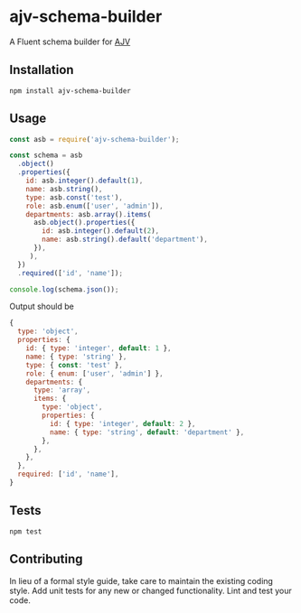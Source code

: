 ajv-schema-builder
=========

A Fluent schema builder for [AJV](https://github.com/epoberezkin/ajv)

## Installation

  `npm install ajv-schema-builder`

## Usage

```javascript
const asb = require('ajv-schema-builder');

const schema = asb
  .object()
  .properties({
    id: asb.integer().default(1),
    name: asb.string(),
    type: asb.const('test'),
    role: asb.enum(['user', 'admin']),
    departments: asb.array().items(
      asb.object().properties({
        id: asb.integer().default(2),
        name: asb.string().default('department'),
      }),
     ),
  })
  .required(['id', 'name']);

console.log(schema.json());
```

  Output should be

```javascript
{
  type: 'object',
  properties: {
    id: { type: 'integer', default: 1 },
    name: { type: 'string' },
    type: { const: 'test' },
    role: { enum: ['user', 'admin'] },
    departments: {
      type: 'array',
      items: {
        type: 'object',
        properties: {
          id: { type: 'integer', default: 2 },
          name: { type: 'string', default: 'department' },
        },
      },
    },
  },
  required: ['id', 'name'],
}
```


## Tests

  `npm test`

## Contributing

In lieu of a formal style guide, take care to maintain the existing coding style. Add unit tests for any new or changed functionality. Lint and test your code.
